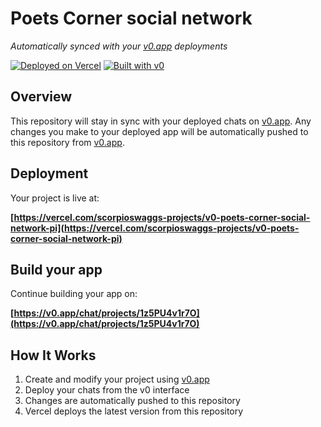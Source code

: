 # Poets Corner social network

*Automatically synced with your [v0.app](https://v0.app) deployments*

[![Deployed on Vercel](https://img.shields.io/badge/Deployed%20on-Vercel-black?style=for-the-badge&logo=vercel)](https://vercel.com/scorpioswaggs-projects/v0-poets-corner-social-network-pi)
[![Built with v0](https://img.shields.io/badge/Built%20with-v0.app-black?style=for-the-badge)](https://v0.app/chat/projects/1z5PU4v1r7O)

## Overview

This repository will stay in sync with your deployed chats on [v0.app](https://v0.app).
Any changes you make to your deployed app will be automatically pushed to this repository from [v0.app](https://v0.app).

## Deployment

Your project is live at:

**[https://vercel.com/scorpioswaggs-projects/v0-poets-corner-social-network-pi](https://vercel.com/scorpioswaggs-projects/v0-poets-corner-social-network-pi)**

## Build your app

Continue building your app on:

**[https://v0.app/chat/projects/1z5PU4v1r7O](https://v0.app/chat/projects/1z5PU4v1r7O)**

## How It Works

1. Create and modify your project using [v0.app](https://v0.app)
2. Deploy your chats from the v0 interface
3. Changes are automatically pushed to this repository
4. Vercel deploys the latest version from this repository